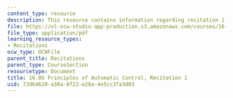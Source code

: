 ```yaml
---
content_type: resource
description: This resource contains information regarding recitation 1.
file: https://ol-ocw-studio-app-production.s3.amazonaws.com/courses/16-06-principles-of-automatic-control-fall-2012/73db4620a30a8f23e28a4e5cc3fa3d03_MIT16_06F12_Recitation_1.pdf
file_type: application/pdf
learning_resource_types:
- Recitations
ocw_type: OCWFile
parent_title: Recitations
parent_type: CourseSection
resourcetype: Document
title: 16.06 Principles of Automatic Control, Recitation 1
uid: 73db4620-a30a-8f23-e28a-4e5cc3fa3d03
---
```

